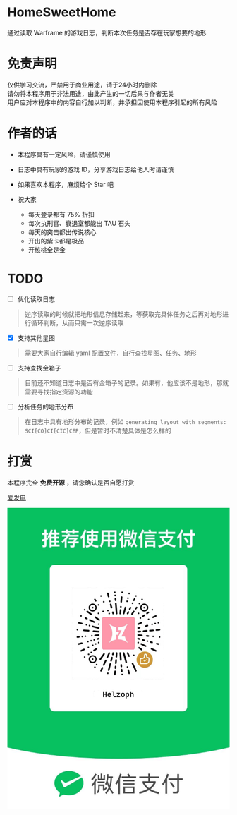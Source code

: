 # HomeSweetHome

通过读取 Warframe 的游戏日志，判断本次任务是否存在玩家想要的地形

# 免责声明

仅供学习交流，严禁用于商业用途，请于24小时内删除  
请勿将本程序用于非法用途，由此产生的一切后果与作者无关  
用户应对本程序中的内容自行加以判断，并承担因使用本程序引起的所有风险  

# 作者的话

- 本程序具有一定风险，请谨慎使用

- 日志中具有玩家的游戏 ID，分享游戏日志给他人时请谨慎

- 如果喜欢本程序，麻烦给个 Star 吧

- 祝大家
  - 每天登录都有 75% 折扣
  - 每次执刑官、衰退室都能出 TAU 石头
  - 每天的突击都出传说核心
  - 开出的紫卡都是极品
  - 开核桃全是金


# TODO

- [ ] 优化读取日志
> 逆序读取的时候就把地形信息存储起来，等获取完具体任务之后再对地形进行循环判断，从而只需一次逆序读取

- [x] 支持其他星图
> 需要大家自行编辑 yaml 配置文件，自行查找星图、任务、地形

- [ ] 支持查找金箱子
> 目前还不知道日志中是否有金箱子的记录。如果有，他应该不是地形，那就需要寻找指定资源的功能

- [ ] 分析任务的地形分布
> 在日志中具有地形分布的记录，例如 `generating layout with segments: SCI[CO]CI[CIC]CEP`，但是暂时不清楚具体是怎么样的

# 打赏

本程序完全 **免费开源** ，请您确认是否自愿打赏

[爱发电](https://afdian.net/a/Helzoph)

![赞赏码](/pic/微信赞赏码.png)